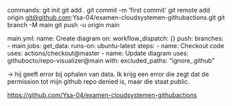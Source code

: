 commands: 
    git init 
    git add . 
    git commit -m 'first commit' 
    git remote add origin git@github.com:Ysa-04/examen-cloudsystemen-githubactions.git 
    git branch -M main 
    git push -u origin main

main.yml:
name: Create diagram
on:
  workflow_dispatch: {}
  push:
    branches:
      - main
jobs:
  get_data:
    runs-on: ubuntu-latest
    steps:
      - name: Checkout code
        uses: actions/checkout@master
      - name: Update diagram
        uses: githubocto/repo-visualizer@main
        with:
          excluded_paths: "ignore,.github"
    
-> hij geeft error bij ophalen van data. Ik krijg een error die zegt dat de permission tot mijn github repo denied is, maar die staat public. 

https://github.com/Ysa-04/examen-cloudsystemen-githubactions